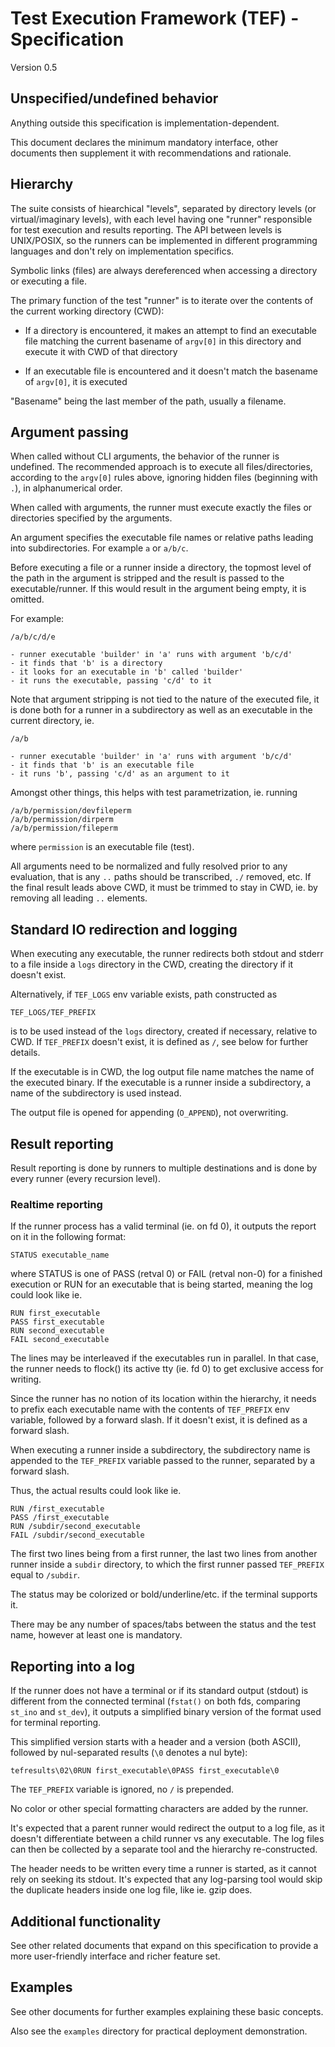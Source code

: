 # Test Execution Framework (TEF) - Specification

Version 0.5

## Unspecified/undefined behavior

Anything outside this specification is implementation-dependent.

This document declares the minimum mandatory interface, other documents then
supplement it with recommendations and rationale.

## Hierarchy

The suite consists of hiearchical "levels", separated by directory levels
(or virtual/imaginary levels), with each level having one "runner" responsible
for test execution and results reporting. The API between levels is UNIX/POSIX,
so the runners can be implemented in different programming languages and don't
rely on implementation specifics.

Symbolic links (files) are always dereferenced when accessing a directory or
executing a file.

The primary function of the test "runner" is to iterate over the contents of
the current working directory (CWD):

* If a directory is encountered, it makes an attempt to find an executable file
  matching the current basename of `argv[0]` in this directory and execute it
  with CWD of that directory

* If an executable file is encountered and it doesn't match the basename of
  `argv[0]`, it is executed

"Basename" being the last member of the path, usually a filename.

## Argument passing

When called without CLI arguments, the behavior of the runner is undefined.
The recommended approach is to execute all files/directories, according to the
`argv[0]` rules above, ignoring hidden files (beginning with `.`), in
alphanumerical order.

When called with arguments, the runner must execute exactly the files or
directories specified by the arguments.

An argument specifies the executable file names or relative paths leading into
subdirectories. For example `a` or `a/b/c`.

Before executing a file or a runner inside a directory, the topmost level
of the path in the argument is stripped and the result is passed to the
executable/runner. If this would result in the argument being empty, it is
omitted.

For example:
```
/a/b/c/d/e

- runner executable 'builder' in 'a' runs with argument 'b/c/d'
- it finds that 'b' is a directory
- it looks for an executable in 'b' called 'builder'
- it runs the executable, passing 'c/d' to it
```

Note that argument stripping is not tied to the nature of the executed file,
it is done both for a runner in a subdirectory as well as an executable in the
current directory, ie.
```
/a/b

- runner executable 'builder' in 'a' runs with argument 'b/c/d'
- it finds that 'b' is an executable file
- it runs 'b', passing 'c/d' as an argument to it
```

Amongst other things, this helps with test parametrization, ie. running
```
/a/b/permission/devfileperm
/a/b/permission/dirperm
/a/b/permission/fileperm
```
where `permission` is an executable file (test).

All arguments need to be normalized and fully resolved prior to any evaluation,
that is any `..` paths should be transcribed, `./` removed, etc. If the final
result leads above CWD, it must be trimmed to stay in CWD, ie. by removing all
leading `..` elements.

## Standard IO redirection and logging

When executing any executable, the runner redirects both stdout and stderr
to a file inside a `logs` directory in the CWD, creating the directory if it
doesn't exist.

Alternatively, if `TEF_LOGS` env variable exists, path constructed as
```
TEF_LOGS/TEF_PREFIX
```
is to be used instead of the `logs` directory, created if necessary, relative
to CWD. If `TEF_PREFIX` doesn't exist, it is defined as `/`, see below for
further details.

If the executable is in CWD, the log output file name matches the name of
the executed binary. If the executable is a runner inside a subdirectory,
a name of the subdirectory is used instead.

The output file is opened for appending (`O_APPEND`), not overwriting.

## Result reporting

Result reporting is done by runners to multiple destinations and is done by
every runner (every recursion level).

### Realtime reporting

If the runner process has a valid terminal (ie. on fd 0), it outputs the report
on it in the following format:
```
STATUS executable_name
```
where STATUS is one of PASS (retval 0) or FAIL (retval non-0) for a finished
execution or RUN for an executable that is being started, meaning the log could
look like ie.
```
RUN first_executable
PASS first_executable
RUN second_executable
FAIL second_executable
```
The lines may be interleaved if the executables run in parallel. In that case,
the runner needs to flock() its active tty (ie. fd 0) to get exclusive access
for writing.

Since the runner has no notion of its location within the hierarchy, it needs
to prefix each executable name with the contents of `TEF_PREFIX` env variable,
followed by a forward slash. If it doesn't exist, it is defined as a forward
slash.

When executing a runner inside a subdirectory, the subdirectory name is appended
to the `TEF_PREFIX` variable passed to the runner, separated by a forward slash.

Thus, the actual results could look like ie.
```
RUN /first_executable
PASS /first_executable
RUN /subdir/second_executable
FAIL /subdir/second_executable
```
The first two lines being from a first runner, the last two lines from another
runner inside a `subdir` directory, to which the first runner passed
`TEF_PREFIX` equal to `/subdir`.

The status may be colorized or bold/underline/etc. if the terminal supports it.

There may be any number of spaces/tabs between the status and the test name,
however at least one is mandatory.

## Reporting into a log

If the runner does not have a terminal or if its standard output (stdout) is
different from the connected terminal (`fstat()` on both fds, comparing `st_ino`
and `st_dev`), it outputs a simplified binary version of the format used for
terminal reporting.

This simplified version starts with a header and a version (both ASCII),
followed by nul-separated results (`\0` denotes a nul byte):
```
tefresults\02\0RUN first_executable\0PASS first_executable\0
```

The `TEF_PREFIX` variable is ignored, no `/` is prepended.

No color or other special formatting characters are added by the runner.

It's expected that a parent runner would redirect the output to a log file,
as it doesn't differentiate between a child runner vs any executable.
The log files can then be collected by a separate tool and the hierarchy
re-constructed.

The header needs to be written every time a runner is started, as it cannot
rely on seeking its stdout. It's expected that any log-parsing tool would
skip the duplicate headers inside one log file, like ie. gzip does.

## Additional functionality

See other related documents that expand on this specification to provide
a more user-friendly interface and richer feature set.

## Examples

See other documents for further examples explaining these basic concepts.

Also see the `examples` directory for practical deployment demonstration.

